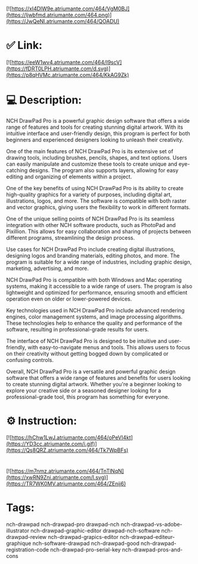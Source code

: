 [![https://xI4DlW9e.atriumante.com/464/VgM0BJ](https://ljwbfmd.atriumante.com/464.png)](https://JwQeNl.atriumante.com/464/QOADU)
# ✅ Link:
[![https://eeW1wv4.atriumante.com/464/I9scV](https://fDRT0LPH.atriumante.com/d.svg)](https://p8qHVMc.atriumante.com/464/KkAG9Zk)
# 💻 Description:
NCH DrawPad Pro is a powerful graphic design software that offers a wide range of features and tools for creating stunning digital artwork. With its intuitive interface and user-friendly design, this program is perfect for both beginners and experienced designers looking to unleash their creativity.

One of the main features of NCH DrawPad Pro is its extensive set of drawing tools, including brushes, pencils, shapes, and text options. Users can easily manipulate and customize these tools to create unique and eye-catching designs. The program also supports layers, allowing for easy editing and organizing of elements within a project.

One of the key benefits of using NCH DrawPad Pro is its ability to create high-quality graphics for a variety of purposes, including digital art, illustrations, logos, and more. The software is compatible with both raster and vector graphics, giving users the flexibility to work in different formats.

One of the unique selling points of NCH DrawPad Pro is its seamless integration with other NCH software products, such as PhotoPad and Pixillion. This allows for easy collaboration and sharing of projects between different programs, streamlining the design process.

Use cases for NCH DrawPad Pro include creating digital illustrations, designing logos and branding materials, editing photos, and more. The program is suitable for a wide range of industries, including graphic design, marketing, advertising, and more.

NCH DrawPad Pro is compatible with both Windows and Mac operating systems, making it accessible to a wide range of users. The program is also lightweight and optimized for performance, ensuring smooth and efficient operation even on older or lower-powered devices.

Key technologies used in NCH DrawPad Pro include advanced rendering engines, color management systems, and image processing algorithms. These technologies help to enhance the quality and performance of the software, resulting in professional-grade results for users.

The interface of NCH DrawPad Pro is designed to be intuitive and user-friendly, with easy-to-navigate menus and tools. This allows users to focus on their creativity without getting bogged down by complicated or confusing controls.

Overall, NCH DrawPad Pro is a versatile and powerful graphic design software that offers a wide range of features and benefits for users looking to create stunning digital artwork. Whether you're a beginner looking to explore your creative side or a seasoned designer looking for a professional-grade tool, this program has something for everyone.

# ⚙️ Instruction:
[![https://hChw1LwJ.atriumante.com/464/oPeVI4kt](https://YD3cc.atriumante.com/i.gif)](https://Qs8QRZ.atriumante.com/464/Tk7WpBFs)
#
[![https://m7nmz.atriumante.com/464/TnTlNqN](https://xwRN9Zni.atriumante.com/l.svg)](https://TR7WK0MV.atriumante.com/464/ZEnij6)
# Tags:
nch-drawpad nch-drawpad-pro drawpad-nch nch-drawpad-vs-adobe-illustrator nch-drawpad-graphic-editor drawpad-nch-software nch-drawpad-review nch-drawpad-grapics-editor nch-drawpad-editeur-graphique nch-software-drawpad nch-drawpad-good nch-drawpad-registration-code nch-drawpad-pro-serial-key nch-drawpad-pros-and-cons





